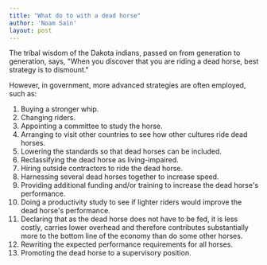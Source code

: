 ```yaml
---
title: "What do to with a dead horse"
author: 'Noam Sain'
layout: post
---
```


The tribal wisdom of the Dakota indians, passed on from generation to generation, says, "When you discover that you are riding a dead horse, best strategy is to dismount."

However, in government, more advanced strategies are often employed, such as:

1. Buying a stronger whip.
2. Changing riders.
3. Appointing a committee to study the horse.
4. Arranging to visit other countries to see how other cultures ride dead horses.
5. Lowering the standards so that dead horses can be included.
6. Reclassifying the dead horse as living-impaired.
7. Hiring outside contractors to ride the dead horse.
8. Harnessing several dead horses together to increase speed.
9. Providing additional funding and/or training to increase the dead horse's performance.
10. Doing a productivity study to see if lighter riders would improve the dead horse's performance.
11. Declaring that as the dead horse does not have to be fed, it is less costly, carries lower overhead and therefore contributes substantially more to the bottom line of the economy than do some other horses.
12. Rewriting the expected performance requirements for all horses.
13. Promoting the dead horse to a supervisory position.